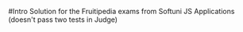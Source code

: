 #Intro Solution for the Fruitipedia exams from Softuni JS Applications (doesn't pass two tests in Judge)
